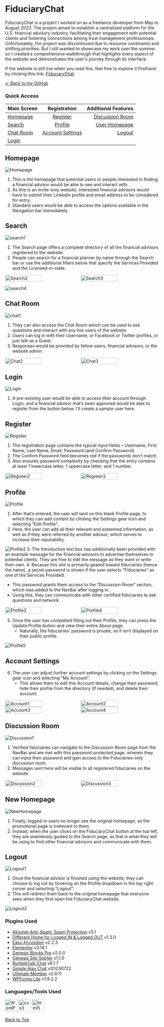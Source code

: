 # FiduciaryChat
FiduciaryChat is a project I worked on as a freelance developer from May to August 2023. The project aimed to establish a centralized platform for the U.S. financial advisory industry, facilitating their engagement with potential clients and fostering connections among trust management professionals. Unfortunately, the project was discontinued due to resource constraints and shifting priorities. But I still wanted to showcase my work over the summer so I created a comprehensive walkthrough that highlights every aspect of the website and demonstrates the user's journey through its interface.


If the website is still live when you read this, feel free to explore it firsthand by clicking this link: [FiduciaryChat](https://testsite333dev.wpengine.com)

[← Back to my GitHub](https://github.com/AnvayB/FiduciaryChat/)

### Quick Access
<!-- | Main Screen      | Registration | Additional Features     |
| :---        |    :----:   |          ---: |
| [Homepage](https://anvayb.github.io/FiduciaryChat/#homepage)      | [Register](https://anvayb.github.io/FiduciaryChat/#register) | [Discussion Room](https://anvayb.github.io/FiduciaryChat/#discussion-room)     |
| [Search](https://anvayb.github.io/FiduciaryChat/#search)      | [Profile](https://anvayb.github.io/FiduciaryChat/#profile)       | [User Homepage](https://anvayb.github.io/FiduciaryChat/#new-homepage)   |
| [Chat Room](https://anvayb.github.io/FiduciaryChat/#chat-room)   | [Account Settings](https://anvayb.github.io/FiduciaryChat/#account-settings)        | [Logout](https://anvayb.github.io/FiduciaryChat/#logout)      |
| [Login](https://anvayb.github.io/FiduciaryChat/#login) -->
| Main Screen      | Registration | Additional Features     |
| :---        |    :----:   |          ---: |
| [Homepage](https://anvayb.github.io/FiduciaryChat/#homepage)      | [Register](https://anvayb.github.io/FiduciaryChat/#register) | [Discussion Room](https://anvayb.github.io/FiduciaryChat/#discussion-room)     |
| [Search](https://anvayb.github.io/FiduciaryChat/#search)      | [Profile](https://anvayb.github.io/FiduciaryChat/#profile)       | [User Homepage](https://anvayb.github.io/FiduciaryChat/#new-homepage)   |
| [Chat Room](https://anvayb.github.io/FiduciaryChat/#chat-room)   | [Account Settings](https://anvayb.github.io/FiduciaryChat/#account-settings)        | [Logout](https://anvayb.github.io/FiduciaryChat/#logout)      |
| [Login](https://anvayb.github.io/FiduciaryChat/#login)         |



## Homepage
![Homepage](/images/homepage.png)
1. This is the homepage that potential users or people interested in finding a financial advisor would be able to see and interact with.
2. As this is an invite-only website, interested financial advisors would have to submit their LinkedIn profile and email address to be considered for entry.
3. Standard users would be able to access the options available in the Navigation bar immediately.

## Search
![search1](/images/search1.png)
1. The Search page offers a complete directory of all the financial advisors registered to the website.
2. People can search for a financial planner by name through the Search bar or use the additional filters below that specify the Services Provided and the Licensed-in-state.
<div style="display: flex;">
   <img src="./images/search2.png" style="width: 49%;" alt="Search2">
   <img src="./images/search3.png" style="width: 49%;" alt="Search3">
</div> 
<p></p> 

![search4](/images/search4.png)

## Chat Room
![chat1](/images/chat1.png)
1. They can also access the Chat Room which can be used to ask questions and interact with any live users of the website.
2. Users can log in with their Username, or Facebook or Twitter profiles, or just talk as a Guest.
3. Responses would be provided by fellow users, financial advisors, or the website admin.
<div style="display: flex;">
   <img src="./images/chat2.png" style="width: 49%;" alt="Chat2">
   <img src="./images/chat3.png" style="width: 49%;" alt="Chat3">
</div>

## Login
![Login](/images/login.png)
1. A pre-existing user would be able to access their account through Login, and a financial advisor that’s been approved would be able to register from the button below. I’ll create a sample user here.

## Register
![Register](/images/register.png)
1. The registration page contains the typical input fields – Username, First Name, Last Name, Email, Password (and Confirm Password).
2. The Confirm Password field becomes red if the passwords don’t match.
3. Also ensures password complexity by checking that the entry contains at least 1 lowercase letter, 1 uppercase letter, and 1 number.
<div style="display: flex;">
   <img src="./images/register2.png" style="width: 49%;" alt="Register2">
   <img src="./images/register3.png" style="width: 49%;" alt="Register3">
</div>

## Profile
![Profile](/images/profile1.png)
1. After that’s entered, the user will land on this blank Profile page, to which they can add content by clicking the Settings gear icon and selecting “Edit Profile”.
2. Here, the user can add all their relevant and esteemed information, as well as if they were referred by another advisor, which serves to increase their reputability.

![Profile2](/images/profile2.png)
3. The Introduction text box has additionally been provided with an example message for the financial advisors to advertise themselves to potential clients. They are free to edit the message as they want or write their own.
4. Because this site is primarily geared toward fiduciaries (hence the name), a secret password is shown if the user selects “Fiduciaries” as one of the Services Provided.
   * This password grants them access to the “Discussion Room” section, which was added to the NavBar after logging in.
   * Using this, they can communicate with other certified fiduciaries to ask questions and network.
<div style="display: flex;">
   <img src="./images/profile3.png" style="width: 49%;" alt="Profile3">
   <img src="./images/profile4.png" style="width: 49%;" alt="Profile4">
</div>
   
5. Once the user has completed filling out their Profile, they can press the Update Profile button and view their entire About page.
   * Naturally, the fiduciaries' password is private, so it isn’t displayed on their public profile.

![Profile5](/images/profile5.png)


## Account Settings
6. The user can adjust further account settings by clicking on the Settings gear icon and selecting “My Account”.
   * This allows them to edit this Account details, change their password, hide their profile from the directory (if needed), and delete their account.

<div style="display: flex;">
   <img src="./images/account1.png" style="width: 49%;" alt="Account1">
   <img src="./images/account2.png" style="width: 49%;" alt="Account2">
</div>
<div style="display: flex;">
   <img src="./images/account3.png" style="width: 49%;" alt="Account3">
   <img src="./images/account4.png" style="width: 49%;" alt="Account4">
</div>

## Discussion Room
![Discussion1](/images/discussion1.png)
1. Verified fiduciaries can navigate to the Discussion Room page from the NavBar and are met with this password-protected page, wherein they can input their password and gain access to the Fiduciaries-only discussion room.
2. Messages sent here will be visible to all registered fiduciaries on the website.
<div style="display: flex;">
   <img src="./images/discussion2.png" style="width: 49%;" alt="Discussion2">
   <img src="./images/discussion3.png" style="width: 49%;" alt="Discussion3">
</div>

## New Homepage
![NewHomepage](/images/newhomepage.png)
1. Finally, logged-in users no longer see the original homepage, as the promotional page is irrelevant to them.
2. Instead, when the user clicks on the FiduciaryChat button at the top left, they are seamlessly guided to the Search page, as that is what they will be using to find other financial advisors and communicate with them.

## Logout
![Logout1](/images/logout1.png)
1. Once the financial advisor is finished using the website, they can choose to log out by hovering on the Profile dropdown in the top right corner and selecting “Logout”.
2. This will redirect them back to the original homepage that everyone sees when they first open the FiduciaryChat website.

![Logout2](/images/logout2.png)

### Plugins Used
* [Akismet Anti-Spam: Spam Protection](https://wordpress.org/plugins/akismet/) v5.1
* [Different Home for Logged IN & Logged OUT](https://wordpress.org/plugins/different-home-for-logged-in-logged-out/) v1.3.0
* [Easy Accordion](https://wordpress.org/plugins/easy-accordion-free/) v2.2.3 
* [Elementor](https://wordpress.org/plugins/elementor/) v3.14.1
* [Genesis Blocks Pro](https://wordpress.org/plugins/genesis-blocks/) v2.0.0
* [Genesis Site Starter](https://wpengine.com/support/get-started-genesis-studiopress-theme/) v1.1.0
* [RumbleTalk Chat](https://wordpress.org/plugins/rumbletalk-chat-a-chat-with-themes/) v6.1.7
* [Simple Ajax Chat](https://wordpress.org/plugins/simple-ajax-chat/) v20230722
* [Ultimate Member](https://wordpress.org/plugins/ultimate-member/) v2.6.11
* [WPForms Lite](https://wordpress.org/plugins/wpforms-lite/) v1.8.2.2


### Languages/Tools Used
<img src="https://raw.githubusercontent.com/devicons/devicon/master/icons/wordpress/wordpress-original.svg" alt="WordPress" width="40" height="40"/> 
<img src="https://raw.githubusercontent.com/devicons/devicon/master/icons/css3/css3-original-wordmark.svg" alt="css3" width="40" height="40"/> 
<img src="https://raw.githubusercontent.com/devicons/devicon/master/icons/html5/html5-original-wordmark.svg" alt="html5" width="40" height="40"/> 

[Back to Top](https://anvayb.github.io/FiduciaryChat/#fiduciarychat
)
